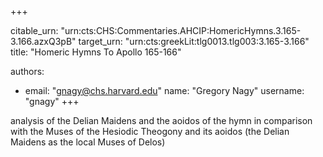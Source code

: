 +++


citable_urn: "urn:cts:CHS:Commentaries.AHCIP:HomericHymns.3.165-3.166.azxQ3pB"
target_urn: "urn:cts:greekLit:tlg0013.tlg003:3.165-3.166"
title: "Homeric Hymns To Apollo 165-166"

authors:
- email: "gnagy@chs.harvard.edu"
  name: "Gregory Nagy"
  username: "gnagy"
+++

<p>analysis of the Delian Maidens and the aoidos of the hymn in comparison with the Muses of the Hesiodic Theogony and its aoidos (the Delian Maidens as the local Muses of Delos)</p>